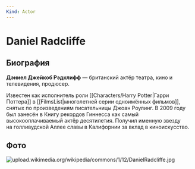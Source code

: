 ```yaml
---
Kind: Actor
---
```

# Daniel Radcliffe
## Биография
**Дэниел Джейкоб Рэдклифф** — британский актёр театра, кино и телевидения, продюсер.

Известен как исполнитель роли [[Characters/Harry Potter|Гарри Поттера]] в [[FilmsList|многолетней серии одноимённых фильмов]], снятых по произведениям писательницы Джоан Роулинг. В 2009 году был занесён в Книгу рекордов Гиннесса как самый высокооплачиваемый актёр десятилетия. Получил именную звезду на голливудской Аллее славы в Калифорнии за вклад в киноискусство.
## Фото
![upload.wikimedia.org/wikipedia/commons/1/12/DanielRadcliffe.jpg](https://upload.wikimedia.org/wikipedia/commons/1/12/DanielRadcliffe.jpg)